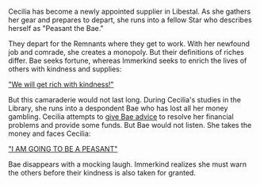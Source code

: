 <!-- title: Enemy -->

Cecilia has become a newly appointed supplier in Libestal. As she gathers her gear and prepares to depart, she runs into a fellow Star who describes herself as "Peasant the Bae."

They depart for the Remnants where they get to work. With her newfound job and comrade, she creates a monopoly. But their definitions of riches differ. Bae seeks fortune, whereas Immerkind seeks to enrich the lives of others with kindness and supplies:

["We will get rich with kindness!"](#embed:https://www.youtube.com/live/cyLsX20esBE?si=98NttHZqZvCyfV3K&t=5215)

But this camaraderie would not last long. During Cecilia's studies in the Library, she runs into a despondent Bae who has lost all her money gambling. Cecilia attempts to [give Bae advice](https://www.youtube.com/live/cyLsX20esBE?si=KpxqsgufX3tkxSra&t=8052) to resolve her financial problems and provide some funds. But Bae would not listen. She takes the money and faces Cecilia:

["I AM GOING TO BE A PEASANT"](#embed:https://www.youtube.com/live/cyLsX20esBE?t=8105s)

Bae disappears with a mocking laugh. Immerkind realizes she must warn the others before their kindness is also taken for granted.
